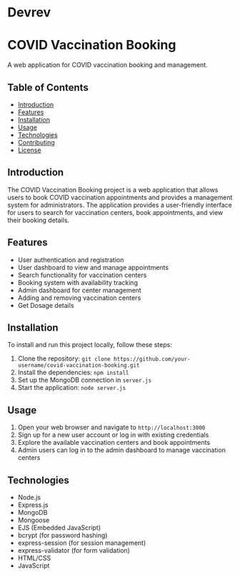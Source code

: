 # Devrev

# COVID Vaccination Booking

A web application for COVID vaccination booking and management.

## Table of Contents

- [Introduction](#introduction)
- [Features](#features)
- [Installation](#installation)
- [Usage](#usage)
- [Technologies](#technologies)
- [Contributing](#contributing)
- [License](#license)

## Introduction

The COVID Vaccination Booking project is a web application that allows users to book COVID vaccination appointments and provides a management system for administrators. The application provides a user-friendly interface for users to search for vaccination centers, book appointments, and view their booking details.

## Features

- User authentication and registration
- User dashboard to view and manage appointments
- Search functionality for vaccination centers
- Booking system with availability tracking
- Admin dashboard for center management
- Adding and removing vaccination centers
- Get Dosage details 



## Installation

To install and run this project locally, follow these steps:

1. Clone the repository: `git clone https://github.com/your-username/covid-vaccination-booking.git`
2. Install the dependencies: `npm install`
3. Set up the MongoDB connection in `server.js`
4. Start the application: `node server.js`

## Usage

1. Open your web browser and navigate to `http://localhost:3000`
2. Sign up for a new user account or log in with existing credentials
3. Explore the available vaccination centers and book appointments
4. Admin users can log in to the admin dashboard to manage vaccination centers

## Technologies

- Node.js
- Express.js
- MongoDB
- Mongoose
- EJS (Embedded JavaScript)
- bcrypt (for password hashing)
- express-session (for session management)
- express-validator (for form validation)
- HTML/CSS
- JavaScript


